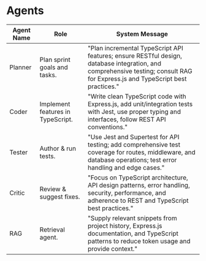 # Agents

| Agent Name | Role  | System Message |
|------------|-------|----------------|
| Planner    | Plan sprint goals and tasks. | "Plan incremental TypeScript API features; ensure RESTful design, database integration, and comprehensive testing; consult RAG for Express.js and TypeScript best practices." |
| Coder      | Implement features in TypeScript.    | "Write clean TypeScript code with Express.js, add unit/integration tests with Jest, use proper typing and interfaces, follow REST API conventions." |
| Tester     | Author & run tests.          | "Use Jest and Supertest for API testing; add comprehensive test coverage for routes, middleware, and database operations; test error handling and edge cases." |
| Critic     | Review & suggest fixes.      | "Focus on TypeScript architecture, API design patterns, error handling, security, performance, and adherence to REST and TypeScript best practices." |
| RAG        | Retrieval agent.             | "Supply relevant snippets from project history, Express.js documentation, and TypeScript patterns to reduce token usage and provide context." |
